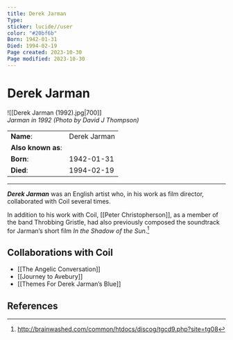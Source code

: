 ```yaml
---
title: Derek Jarman
Type: 
sticker: lucide//user
color: "#20bf6b"
Born: 1942-01-31
Died: 1994-02-19
Page created: 2023-10-30
Page modified: 2023-10-30
---
```


# Derek Jarman

![[Derek Jarman (1992).jpg|700]]  
*Jarman in 1992 (Photo by David J Thompson)*

|  |  |
| --- | --- |
| __Name__: | Derek Jarman |
| __Also known as__: |  |
| __Born__: | 1942-01-31 |
| __Died__: | 1994-02-19 |

---

*__Derek Jarman__* was an English artist who, in his work as film director, collaborated with Coil several times.

In addition to his work with Coil, [[Peter Christopherson]], as a member of the band Throbbing Gristle, had also previously composed the soundtrack for Jarman’s short film *In the Shadow of the Sun*.[^1]

## Collaborations with Coil
- [[The Angelic Conversation]]
- [[Journey to Avebury]]
- [[Themes For Derek Jarman’s Blue]]

## References
[^1]: <http://brainwashed.com/common/htdocs/discog/tgcd9.php?site=tg08>
